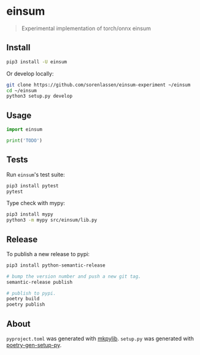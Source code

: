 # einsum
> Experimental implementation of torch/onnx einsum

## Install

```bash
pip3 install -U einsum
```

Or develop locally:
```bash
git clone https://github.com/sorenlassen/einsum-experiment ~/einsum
cd ~/einsum
python3 setup.py develop
```

## Usage

```py
import einsum

print('TODO')
```

## Tests

Run `einsum`'s test suite:
```bash
pip3 install pytest
pytest
```

Type check with mypy:
```bash
pip3 install mypy
python3 -m mypy src/einsum/lib.py
```

## Release

To publish a new release to pypi:
```bash
pip3 install python-semantic-release

# bump the version number and push a new git tag.
semantic-release publish

# publish to pypi.
poetry build
poetry publish
```

## About
`pyproject.toml` was generated with [mkpylib](https://github.com/shawwn/scrap/blob/master/mkpylib).
`setup.py` was generated with [poetry-gen-setup-py](https://github.com/shawwn/scrap/blob/master/poetry-gen-setup-py).

